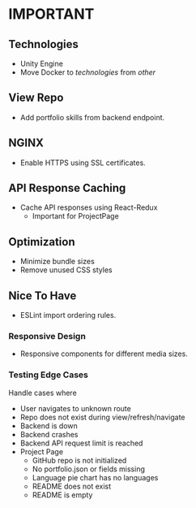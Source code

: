 # IMPORTANT

## Technologies

- Unity Engine
- Move Docker to _technologies_ from _other_

## View Repo

- Add portfolio skills from backend endpoint.

## NGINX

- Enable HTTPS using SSL certificates.

## API Response Caching

- Cache API responses using React-Redux
  - Important for ProjectPage

## Optimization

- Minimize bundle sizes
- Remove unused CSS styles

## Nice To Have

- ESLint import ordering rules.

### Responsive Design

- Responsive components for different media sizes.

### Testing Edge Cases

Handle cases where

- User navigates to unknown route
- Repo does not exist during view/refresh/navigate
- Backend is down
- Backend crashes
- Backend API request limit is reached
- Project Page
  - GitHub repo is not initialized
  - No portfolio.json or fields missing
  - Language pie chart has no languages
  - README does not exist
  - README is empty
